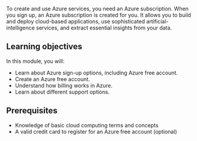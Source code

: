 To create and use Azure services, you need an Azure subscription. When you sign up, an Azure subscription is created for you. It allows you to build and deploy cloud-based applications, use sophisticated artificial-intelligence services, and extract essential insights from your data.

## Learning objectives

In this module, you will:

- Learn about Azure sign-up options, including Azure free account.
- Create an Azure free account.
- Understand how billing works in Azure.
- Learn about different support options.

## Prerequisites

- Knowledge of basic cloud computing terms and concepts
- A valid credit card to register for an Azure free account (optional)
